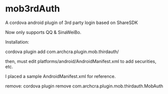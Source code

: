 # mob3rdAuth
A cordova android plugin of 3rd party login based on ShareSDK

Now only supports QQ & SinaWeiBo.

Installation:

cordova plugin add com.archcra.plugin.mob.thirdauth/

then, must edit platforms/android/AndroidManifest.xml to add securities, etc.

I placed a sample AndroidManifest.xml for reference.

remove: 
cordova plugin remove com.archcra.plugin.mob.thirdauth.MobAuth

